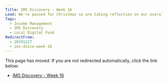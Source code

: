 ```yaml
---
Title: IMS Discovery - Week 16
Lead: We're paused for Christmas so are taking reflection on our overall progress this week. Although some work is still happening.
Tags:
  - Income Management
  - IMS Discovery
  - Local Digital Fund
RedirectFrom:
  - 20191227
  - ims-disco-week-16
---
```


This page has moved. If you are not redirected automatically, click the link below:

* <a id="redirectUrl" href="https://www.localgovims.digital/blog/ims-discovery-week-16/">IMS Discovery - Week 16</a>